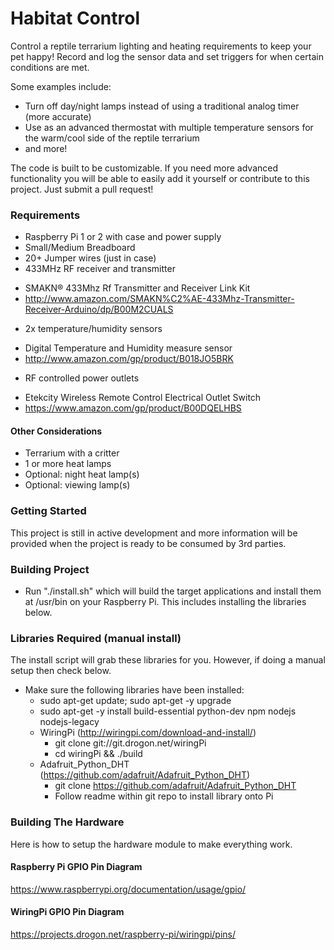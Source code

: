 # Habitat Control #

Control a reptile terrarium lighting and heating requirements to keep your pet happy! Record and log the sensor data and set triggers for when certain conditions are met.

Some examples include:

* Turn off day/night lamps instead of using a traditional analog timer (more accurate)
* Use as an advanced thermostat with multiple temperature sensors for the warm/cool side of the reptile terrarium
* and more!

The code is built to be customizable. If you need more advanced functionality you will be able to easily add it yourself or contribute to this project. Just submit a pull request!

### Requirements ###
* Raspberry Pi 1 or 2 with case and power supply
* Small/Medium Breadboard
* 20+ Jumper wires (just in case)
* 433MHz RF receiver and transmitter
 + SMAKN® 433Mhz Rf Transmitter and Receiver Link Kit
 + http://www.amazon.com/SMAKN%C2%AE-433Mhz-Transmitter-Receiver-Arduino/dp/B00M2CUALS
* 2x temperature/humidity sensors
 + Digital Temperature and Humidity measure sensor
 + http://www.amazon.com/gp/product/B018JO5BRK
* RF controlled power outlets
 + Etekcity Wireless Remote Control Electrical Outlet Switch
 + https://www.amazon.com/gp/product/B00DQELHBS

#### Other Considerations ####
* Terrarium with a critter
* 1 or more heat lamps
* Optional: night heat lamp(s)
* Optional: viewing lamp(s)

### Getting Started ###

This project is still in active development and more information will be provided when the project is ready to be consumed by 3rd parties.

### Building Project ###
* Run "./install.sh" which will build the target applications and install them at /usr/bin on your Raspberry Pi. This includes installing the libraries below.

### Libraries Required (manual install) ###

The install script will grab these libraries for you. However, if doing a manual setup then check below.

* Make sure the following libraries have been installed:
  - sudo apt-get update; sudo apt-get -y upgrade
  - sudo apt-get -y install build-essential python-dev npm nodejs nodejs-legacy
  - WiringPi (http://wiringpi.com/download-and-install/)
    + git clone git://git.drogon.net/wiringPi
    + cd wiringPi && ./build
  - Adafruit_Python_DHT (https://github.com/adafruit/Adafruit_Python_DHT)
    + git clone https://github.com/adafruit/Adafruit_Python_DHT
    + Follow readme within git repo to install library onto Pi

### Building The Hardware ###

Here is how to setup the hardware module to make everything work.

#### Raspberry Pi GPIO Pin Diagram ####
https://www.raspberrypi.org/documentation/usage/gpio/

#### WiringPi GPIO Pin Diagram ####
https://projects.drogon.net/raspberry-pi/wiringpi/pins/
